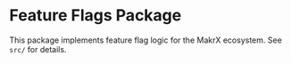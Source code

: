 # Feature Flags Package

This package implements feature flag logic for the MakrX ecosystem. See `src/` for details.
